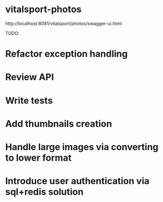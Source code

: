 # vitalsport-photos
http://localhost:8081/vitalsport/photos/swagger-ui.html

TODO:
# Refactor exception handling
# Review API
# Write tests
# Add thumbnails creation
# Handle large images via converting to lower format
# Introduce user authentication via sql+redis solution